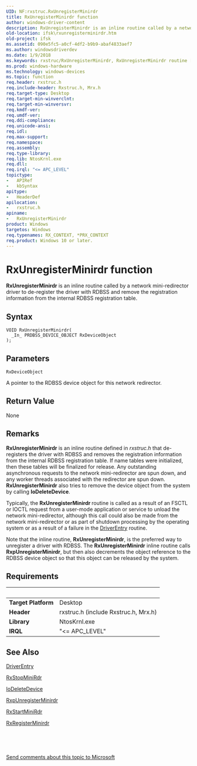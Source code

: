 ```yaml
---
UID: NF:rxstruc.RxUnregisterMinirdr
title: RxUnregisterMinirdr function
author: windows-driver-content
description: RxUnregisterMinirdr is an inline routine called by a network mini-redirector driver to de-register the driver with RDBSS and remove the registration information from the internal RDBSS registration table.
old-location: ifsk\rxunregisterminirdr.htm
old-project: ifsk
ms.assetid: 090e5fc5-a0cf-4df2-b9b9-abaf4833aef7
ms.author: windowsdriverdev
ms.date: 1/9/2018
ms.keywords: rxstruc/RxUnregisterMinirdr, RxUnregisterMinirdr routine [Installable File System Drivers], ifsk.rxunregisterminirdr, RxUnregisterMinirdr, rxref_5c58f656-5d6a-46db-9c7e-f3331e48a66a.xml
ms.prod: windows-hardware
ms.technology: windows-devices
ms.topic: function
req.header: rxstruc.h
req.include-header: Rxstruc.h, Mrx.h
req.target-type: Desktop
req.target-min-winverclnt: 
req.target-min-winversvr: 
req.kmdf-ver: 
req.umdf-ver: 
req.ddi-compliance: 
req.unicode-ansi: 
req.idl: 
req.max-support: 
req.namespace: 
req.assembly: 
req.type-library: 
req.lib: NtosKrnl.exe
req.dll: 
req.irql: "<= APC_LEVEL"
topictype:
-	APIRef
-	kbSyntax
apitype:
-	HeaderDef
apilocation:
-	rxstruc.h
apiname:
-	RxUnregisterMinirdr
product: Windows
targetos: Windows
req.typenames: RX_CONTEXT, *PRX_CONTEXT
req.product: Windows 10 or later.
---
```



# RxUnregisterMinirdr function
<b>RxUnregisterMinirdr</b> is an inline routine called by a network mini-redirector driver to de-register the driver with RDBSS and remove the registration information from the internal RDBSS registration table.

## Syntax

````
VOID RxUnregisterMinirdr(
  _In_ PRDBSS_DEVICE_OBJECT RxDeviceObject
);
````

## Parameters

`RxDeviceObject`

A pointer to the RDBSS device object for this network redirector.


## Return Value

None

## Remarks

<b>RxUnregisterMinirdr</b> is an inline routine defined in <i>rxstruc.h</i> that de-registers the driver with RDBSS and removes the registration information from the internal RDBSS registration table. If name tables were initialized, then these tables will be finalized for release. Any outstanding asynchronous requests to the network mini-redirector are spun down, and any worker threads associated with the redirector are spun down. <b>RxUnregisterMinirdr</b> also tries to remove the device object from the system by calling <b>IoDeleteDevice</b>.

Typically, the <b>RxUnregisterMinirdr </b>routine is called as a result of an FSCTL or IOCTL request from a user-mode application or service to unload the network mini-redirector, although this call could also be made from the network mini-redirector or as part of shutdown processing by the operating system or as a result of a failure in the <a href="..\wdm\nc-wdm-driver_initialize.md">DriverEntry</a> routine.

Note that the inline routine, <b>RxUnregisterMinirdr</b>, is the preferred way to unregister a driver with RDBSS. The <b>RxUnregisterMinirdr</b> inline routine calls <b>RxpUnregisterMinirdr</b>, but then also decrements the object reference to the RDBSS device object so that this object can be released by the system.

## Requirements
| &nbsp; | &nbsp; |
| ---- |:---- |
| **Target Platform** | Desktop |
| **Header** | rxstruc.h (include Rxstruc.h, Mrx.h) |
| **Library** | NtosKrnl.exe |
| **IRQL** | "<= APC_LEVEL" |

## See Also

<a href="..\wdm\nc-wdm-driver_initialize.md">DriverEntry</a>

<a href="..\mrx\nf-mrx-rxstopminirdr.md">RxStopMiniRdr</a>

<a href="..\wdm\nf-wdm-iodeletedevice.md">IoDeleteDevice</a>

<a href="..\mrx\nf-mrx-rxpunregisterminirdr.md">RxpUnregisterMinirdr</a>

<a href="..\mrx\nf-mrx-rxstartminirdr.md">RxStartMiniRdr</a>

<a href="..\mrx\nf-mrx-rxregisterminirdr.md">RxRegisterMinirdr</a>

 

 

<a href="mailto:wsddocfb@microsoft.com?subject=Documentation%20feedback [ifsk\ifsk]:%20RxUnregisterMinirdr routine%20 RELEASE:%20(1/9/2018)&amp;body=%0A%0APRIVACY STATEMENT%0A%0AWe use your feedback to improve the documentation. We don't use your email address for any other purpose, and we'll remove your email address from our system after the issue that you're reporting is fixed. While we're working to fix this issue, we might send you an email message to ask for more info. Later, we might also send you an email message to let you know that we've addressed your feedback.%0A%0AFor more info about Microsoft's privacy policy, see http://privacy.microsoft.com/en-us/default.aspx." title="Send comments about this topic to Microsoft">Send comments about this topic to Microsoft</a>